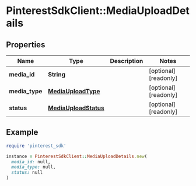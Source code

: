 # PinterestSdkClient::MediaUploadDetails

## Properties

| Name | Type | Description | Notes |
| ---- | ---- | ----------- | ----- |
| **media_id** | **String** |  | [optional][readonly] |
| **media_type** | [**MediaUploadType**](MediaUploadType.md) |  | [optional][readonly] |
| **status** | [**MediaUploadStatus**](MediaUploadStatus.md) |  | [optional][readonly] |

## Example

```ruby
require 'pinterest_sdk'

instance = PinterestSdkClient::MediaUploadDetails.new(
  media_id: null,
  media_type: null,
  status: null
)
```

